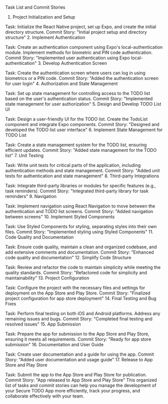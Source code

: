 Task List and Commit Stories
1. Project Initialization and Setup

Task: Initialize the React Native project, set up Expo, and create the initial directory structure.
Commit Story: "Initial project setup and directory structure"
2. Implement Authentication

Task: Create an authentication component using Expo's local-authentication module. Implement methods for biometric and PIN code authentication.
Commit Story: "Implemented user authentication using Expo local-authentication"
3. Develop Authentication Screen

Task: Create the authentication screen where users can log in using biometrics or a PIN code.
Commit Story: "Added the authentication screen for user login"
4. Authorization and State Management

Task: Set up state management for controlling access to the TODO list based on the user's authentication status.
Commit Story: "Implemented state management for user authorization"
5. Design and Develop TODO List UI

Task: Design a user-friendly UI for the TODO list. Create the TodoList component and integrate Expo components.
Commit Story: "Designed and developed the TODO list user interface"
6. Implement State Management for TODO List

Task: Create a state management system for the TODO list, ensuring efficient updates.
Commit Story: "Added state management for the TODO list"
7. Unit Testing

Task: Write unit tests for critical parts of the application, including authentication methods and state management.
Commit Story: "Added unit tests for authentication and state management"
8. Third-party Integrations

Task: Integrate third-party libraries or modules for specific features (e.g., task reminders).
Commit Story: "Integrated third-party library for task reminders"
9. Navigation

Task: Implement navigation using React Navigation to move between the authentication and TODO list screens.
Commit Story: "Added navigation between screens"
10. Implement Styled Components

Task: Use Styled Components for styling, separating styles into their own files.
Commit Story: "Implemented styling using Styled Components"
11. Code Quality and Documentation

Task: Ensure code quality, maintain a clean and organized codebase, and add extensive comments and documentation.
Commit Story: "Enhanced code quality and documentation"
12. Simplify Code Structure

Task: Review and refactor the code to maintain simplicity while meeting the quality standards.
Commit Story: "Refactored code for simplicity and maintainability"
13. Project Configuration

Task: Configure the project with the necessary files and settings for deployment on the App Store and Play Store.
Commit Story: "Finalized project configuration for app store deployment"
14. Final Testing and Bug Fixes

Task: Perform final testing on both iOS and Android platforms. Address any remaining issues and bugs.
Commit Story: "Completed final testing and resolved issues"
15. App Submission

Task: Prepare the app for submission to the App Store and Play Store, ensuring it meets all requirements.
Commit Story: "Ready for app store submission"
16. Documentation and User Guide

Task: Create user documentation and a guide for using the app.
Commit Story: "Added user documentation and usage guide"
17. Release to App Store and Play Store

Task: Submit the app to the App Store and Play Store for publication.
Commit Story: "App released to App Store and Play Store"
This organized list of tasks and commit stories can help you manage the development of your Secure TODO App more efficiently, track your progress, and collaborate effectively with your team.